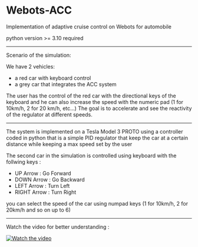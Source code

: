 # Webots-ACC
Implementation of adaptive cruise control on Webots for automobile 

python version >= 3.10 required

------------------------------------------------------------

Scenario of the simulation: 

We have 2 vehicles: 
- a red car with keyboard control 
- a grey car that integrates the ACC system 

The user has the control of the red car with the directional keys of the keyboard and he can also increase the speed with the numeric pad (1 for 10km/h, 2 for 20 km/h, etc...)
The goal is to accelerate and see the reactivity of the regulator at different speeds.  

------------------------------------------------------------
The system is implemented on a Tesla Model 3 PROTO using a controller coded in python that is a simple PID regulator that keep the car at a certain distance while keeping a max speed set by the user 

The second car in the simulation is controlled using keyboard with the follwing keys :
- UP Arrow : Go Forward 
- DOWN Arrow : Go Backward 
- LEFT Arrow : Turn Left
- RIGHT Arrow : Turn Right
      
you can select the speed of the car using numpad keys (1 for 10km/h, 2 for 20km/h and so on up to 6)


----------------------------------------------------------------
Watch the video for better understanding : 

[![Watch the video](https://img.youtube.com/vi/ihZa0MVYdrQ/maxresdefault.jpg)](https://youtu.be/ihZa0MVYdrQ)
      
      

